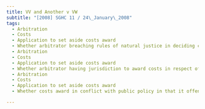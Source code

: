 ```yaml
---
title: VV and Another v VW 
subtitle: "[2008] SGHC 11 / 24\_January\_2008"
tags:
  - Arbitration
  - Costs
  - Application to set aside costs award
  - Whether arbitrator breaching rules of natural justice in deciding costs on scale on which no evidence was given
  - Arbitration
  - Costs
  - Application to set aside costs award
  - Whether arbitrator having jurisdiction to award costs in respect of counterclaims put forth as set-off defences when arbitrator had declined to assert jurisdiction over them as counterclaims
  - Arbitration
  - Costs
  - Application to set aside costs award
  - Whether costs award in conflict with public policy in that it offended against principle of proportionality

---
```


